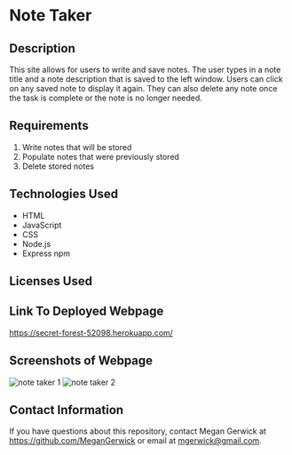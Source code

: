 # Note Taker

## Description
This site allows for users to write and save notes. The user types in a note title and a note description that is saved to the left window. Users can click on any saved note to display it again. They can also delete any note once the task is complete or the note is no longer needed. 

## Requirements
1. Write notes that will be stored
2. Populate notes that were previously stored
3. Delete stored notes

## Technologies Used
- HTML
- JavaScript
- CSS
- Node.js
- Express npm

## Licenses Used

## Link To Deployed Webpage
https://secret-forest-52098.herokuapp.com/

## Screenshots of Webpage
![note taker 1](https://user-images.githubusercontent.com/69534417/100811582-90dd5200-3400-11eb-8438-07eafb486e35.PNG)
![note taker 2](https://user-images.githubusercontent.com/69534417/100811605-a0f53180-3400-11eb-8ccb-40f09304075d.PNG)

## Contact Information
If you have questions about this repository, contact Megan Gerwick at https://github.com/MeganGerwick or email at mgerwick@gmail.com.
